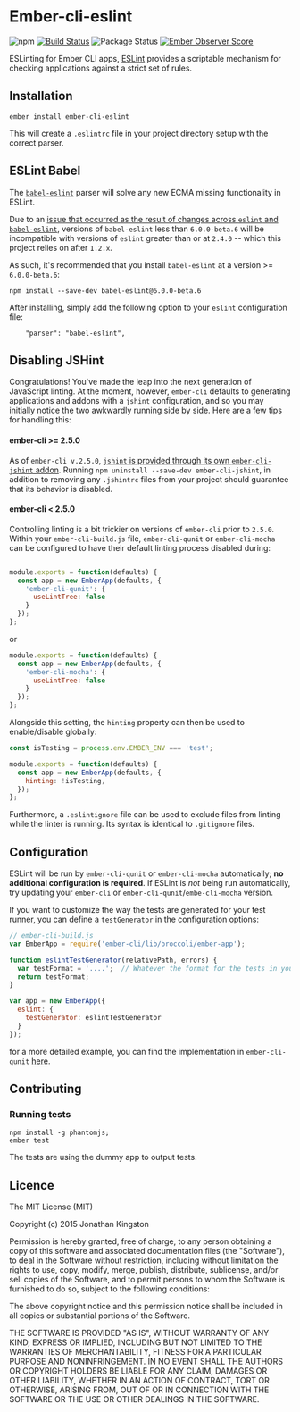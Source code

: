 # Ember-cli-eslint
![npm](https://img.shields.io/npm/v/ember-cli-eslint.svg)
[![Build Status](https://travis-ci.org/ember-cli/ember-cli-eslint.svg)](https://travis-ci.org/ember-cli/ember-cli-eslint)
![Package Status](https://david-dm.org/ember-cli/ember-cli-eslint.svg)
[![Ember Observer Score](https://emberobserver.com/badges/ember-cli-eslint.svg)](https://emberobserver.com/addons/ember-cli-eslint)

ESLinting for Ember CLI apps, [ESLint](http://eslint.org/) provides a scriptable mechanism for checking applications against a strict set of rules.

## Installation
```
ember install ember-cli-eslint
```
This will create a `.eslintrc` file in your project directory setup with the correct parser.

## ESLint Babel

The [`babel-eslint`](https://github.com/babel/babel-eslint) parser will solve any new ECMA missing functionality in ESLint.

Due to an [issue that occurred as the result of changes across `eslint` and `babel-eslint`](https://github.com/babel/babel-eslint/issues/267), versions of `babel-eslint` less than `6.0.0-beta.6` will be incompatible with versions of `eslint` greater than or at `2.4.0` -- which this project relies on after `1.2.x`.

As such, it's recommended that you install `babel-eslint` at a version >= `6.0.0-beta.6`:

```
npm install --save-dev babel-eslint@6.0.0-beta.6
```

After installing, simply add the following option to your `eslint` configuration file:
```
    "parser": "babel-eslint",
```

## Disabling JSHint
Congratulations! You've made the leap into the next generation of JavaScript linting. At the moment, however, `ember-cli` defaults to generating applications and addons with a `jshint` configuration, and so you may initially notice the two awkwardly running side by side. Here are a few tips for handling this:

#### ember-cli >= 2.5.0
As of `ember-cli v.2.5.0`, [`jshint` is provided through its own `ember-cli-jshint` addon](https://github.com/ember-cli/ember-cli/pull/5757). Running `npm uninstall --save-dev ember-cli-jshint`, in addition to removing any `.jshintrc` files from your project should guarantee that its behavior is disabled.

#### ember-cli < 2.5.0
Controlling linting is a bit trickier on versions of `ember-cli` prior to `2.5.0`. Within your `ember-cli-build.js` file, `ember-cli-qunit` or `ember-cli-mocha` can be configured to have their default linting process disabled during:

```javascript

module.exports = function(defaults) {
  const app = new EmberApp(defaults, {
    'ember-cli-qunit': {
      useLintTree: false
    }
  });
};

```
or
```javascript
module.exports = function(defaults) {
  const app = new EmberApp(defaults, {
    'ember-cli-mocha': {
      useLintTree: false
    }
  });
};
```
Alongside this setting, the `hinting` property can then be used to enable/disable globally:

```javascript
const isTesting = process.env.EMBER_ENV === 'test';

module.exports = function(defaults) {
  const app = new EmberApp(defaults, {
    hinting: !isTesting, 
  });
};
```
Furthermore, a `.eslintignore` file can be used to exclude files from linting while the linter is running. Its syntax is identical to `.gitignore` files.


## Configuration

ESLint will be run by `ember-cli-qunit` or `ember-cli-mocha` automatically; **no additional configuration is required**.  If ESLint is *not* being run automatically, try updating your `ember-cli` or `ember-cli-qunit`/`embe-cli-mocha` version.

If you want to customize the way the tests are generated for your test runner, you can define a `testGenerator` in the configuration options:

```javascript
// ember-cli-build.js
var EmberApp = require('ember-cli/lib/broccoli/ember-app');

function eslintTestGenerator(relativePath, errors) {
  var testFormat = '....';  // Whatever the format for the tests in your framework is
  return testFormat;
}

var app = new EmberApp({
  eslint: {
    testGenerator: eslintTestGenerator
  }
});
```

for a more detailed example, you can find the implementation in `ember-cli-qunit` [here](https://github.com/ember-cli/ember-cli-qunit/blob/ba906cacc8674e7c0d6d8ed74223a284dcdebf94/index.js#L192-L203).


## Contributing
### Running tests

```
npm install -g phantomjs;
ember test
```

The tests are using the dummy app to output tests.

## Licence

The MIT License (MIT)

Copyright (c) 2015 Jonathan Kingston

Permission is hereby granted, free of charge, to any person obtaining a copy
of this software and associated documentation files (the "Software"), to deal
in the Software without restriction, including without limitation the rights
to use, copy, modify, merge, publish, distribute, sublicense, and/or sell
copies of the Software, and to permit persons to whom the Software is
furnished to do so, subject to the following conditions:

The above copyright notice and this permission notice shall be included in
all copies or substantial portions of the Software.

THE SOFTWARE IS PROVIDED "AS IS", WITHOUT WARRANTY OF ANY KIND, EXPRESS OR
IMPLIED, INCLUDING BUT NOT LIMITED TO THE WARRANTIES OF MERCHANTABILITY,
FITNESS FOR A PARTICULAR PURPOSE AND NONINFRINGEMENT. IN NO EVENT SHALL THE
AUTHORS OR COPYRIGHT HOLDERS BE LIABLE FOR ANY CLAIM, DAMAGES OR OTHER
LIABILITY, WHETHER IN AN ACTION OF CONTRACT, TORT OR OTHERWISE, ARISING FROM,
OUT OF OR IN CONNECTION WITH THE SOFTWARE OR THE USE OR OTHER DEALINGS IN
THE SOFTWARE.
